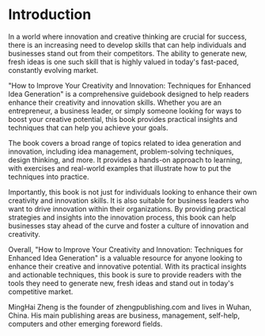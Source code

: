 # Introduction

In a world where innovation and creative thinking are crucial for success, there is an increasing need to develop skills that can help individuals and businesses stand out from their competitors. The ability to generate new, fresh ideas is one such skill that is highly valued in today's fast-paced, constantly evolving market.

"How to Improve Your Creativity and Innovation: Techniques for Enhanced Idea Generation" is a comprehensive guidebook designed to help readers enhance their creativity and innovation skills. Whether you are an entrepreneur, a business leader, or simply someone looking for ways to boost your creative potential, this book provides practical insights and techniques that can help you achieve your goals.

The book covers a broad range of topics related to idea generation and innovation, including idea management, problem-solving techniques, design thinking, and more. It provides a hands-on approach to learning, with exercises and real-world examples that illustrate how to put the techniques into practice.

Importantly, this book is not just for individuals looking to enhance their own creativity and innovation skills. It is also suitable for business leaders who want to drive innovation within their organizations. By providing practical strategies and insights into the innovation process, this book can help businesses stay ahead of the curve and foster a culture of innovation and creativity.

Overall, "How to Improve Your Creativity and Innovation: Techniques for Enhanced Idea Generation" is a valuable resource for anyone looking to enhance their creative and innovative potential. With its practical insights and actionable techniques, this book is sure to provide readers with the tools they need to generate new, fresh ideas and stand out in today's competitive market.

MingHai Zheng is the founder of zhengpublishing.com and lives in Wuhan, China. His main publishing areas are business, management, self-help, computers and other emerging foreword fields.
